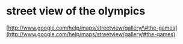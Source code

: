 <!--
id: 380525209
link: http://tumblr.atmos.org/post/380525209/street-view-of-the-olympics
slug: street-view-of-the-olympics
date: Tue Feb 09 2010 13:29:00 GMT-0800 (PST)
publish: 2010-02-09
tags: 
title: street view of the olympics
-->


street view of the olympics
===========================

[http://www.google.com/help/maps/streetview/gallery/\#the-games](http://www.google.com/help/maps/streetview/gallery/#the-games)


